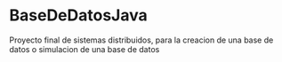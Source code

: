 # BaseDeDatosJava
Proyecto final de sistemas distribuidos, para la creacion de una base de datos o simulacion de una base de datos
